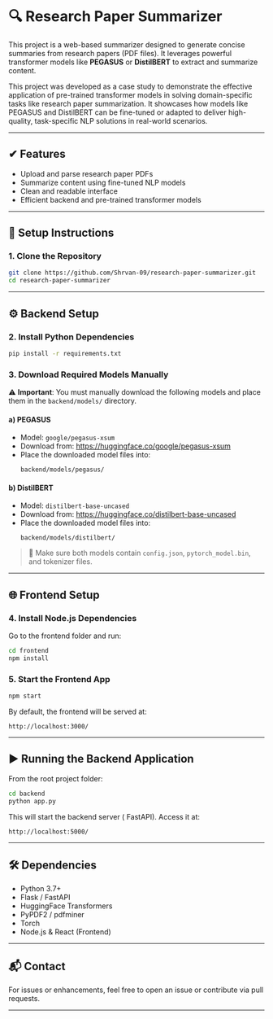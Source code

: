 
# 🔍 Research Paper Summarizer

This project is a web-based summarizer designed to generate concise summaries from research papers (PDF files). It leverages powerful transformer models like **PEGASUS** or **DistilBERT** to extract and summarize content.

This project was developed as a case study to demonstrate the effective application of pre-trained transformer models in solving domain-specific tasks like research paper summarization. It showcases how models like PEGASUS and DistilBERT can be fine-tuned or adapted to deliver high-quality, task-specific NLP solutions in real-world scenarios.

---

## ✔ Features

- Upload and parse research paper PDFs
- Summarize content using fine-tuned NLP models
- Clean and readable interface
- Efficient backend and pre-trained transformer models


---

## 🔧 Setup Instructions

### 1. Clone the Repository

```bash
git clone https://github.com/Shrvan-09/research-paper-summarizer.git
cd research-paper-summarizer
```

---

## ⚙️ Backend Setup

### 2. Install Python Dependencies

```bash
pip install -r requirements.txt
```

### 3. Download Required Models Manually

⚠️ **Important**: You must manually download the following models and place them in the `backend/models/` directory.

#### a) PEGASUS

- Model: `google/pegasus-xsum`
- Download from: https://huggingface.co/google/pegasus-xsum
- Place the downloaded model files into:
  ```
  backend/models/pegasus/
  ```

#### b) DistilBERT

- Model: `distilbert-base-uncased`
- Download from: https://huggingface.co/distilbert-base-uncased
- Place the downloaded model files into:
  ```
  backend/models/distilbert/
  ```

> 📌 Make sure both models contain `config.json`, `pytorch_model.bin`, and tokenizer files.

---

## 🌐 Frontend Setup

### 4. Install Node.js Dependencies

Go to the frontend folder and run:

```bash
cd frontend
npm install
```

### 5. Start the Frontend App

```bash
npm start
```

By default, the frontend will be served at:

```
http://localhost:3000/
```

---

## ▶️ Running the Backend Application

From the root project folder:

```bash
cd backend
python app.py
```

This will start the backend server ( FastAPI). Access it at:

```
http://localhost:5000/
```

---

## 🛠 Dependencies

- Python 3.7+
- Flask / FastAPI
- HuggingFace Transformers
- PyPDF2 / pdfminer
- Torch
- Node.js & React (Frontend)

---

## 📬 Contact

For issues or enhancements, feel free to open an issue or contribute via pull requests.

---
